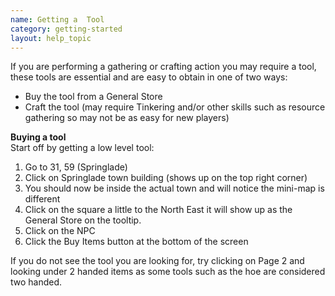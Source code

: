 ```yaml
---
name: Getting a  Tool
category: getting-started
layout: help_topic
---
```

If you are performing a gathering or crafting action you may require a tool, these tools are essential and are easy to obtain in one of two ways:

*   Buy the tool from a General Store
*   Craft the tool (may require Tinkering and/or other skills such as resource gathering so may not be as easy for new players)

**Buying a tool**  
Start off by getting a low level tool:

1.  Go to 31, 59 (Springlade)
2.  Click on Springlade town building (shows up on the top right corner)
3.  You should now be inside the actual town and will notice the mini-map is different
4.  Click on the square a little to the North East it will show up as the General Store on the tooltip.
5.  Click on the NPC
6.  Click the Buy Items button at the bottom of the screen

If you do not see the tool you are looking for, try clicking on Page 2 and looking under 2 handed items as some tools such as the hoe are considered two handed.